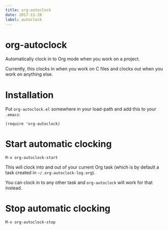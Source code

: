 ```yaml
---
title: org-autoclock
date: 2017-11-28
label: autoclock
---
```


# org-autoclock

Automatically clock in to Org mode when you work on a project.

Currently, this clocks in when you work on C files and clocks out when you work on anything else.

# Installation

Put `org-autoclock.el` somewhere in your load-path and add this to your `.emacs`:

```elisp
(require 'org-autoclock)
```

# Start automatic clocking

	M-x org-autoclock-start

This will clock into and out of your current Org task (which is by default a task created in `~/.org-autoclock-log.org`).

You can clock in to any other task and `org-autoclock` will work for that instead.

# Stop automatic clocking

	M-x org-autoclock-stop

